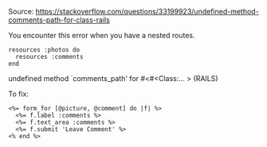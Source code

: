 Source: https://stackoverflow.com/questions/33199923/undefined-method-comments-path-for-class-rails

You encounter this error when you have a nested routes.

```
resources :photos do
  resources :comments
end
```

undefined method `comments_path' for #<#<Class:… > (RAILS)

To fix:

```
<%= form_for [@picture, @comment] do |f| %>
  <%= f.label :comments %>
  <%= f.text_area :comments %>
  <%= f.submit 'Leave Comment' %>
<% end %>
```
